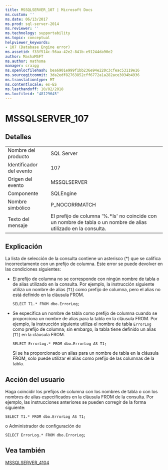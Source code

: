 ```yaml
---
title: MSSQLSERVER_107 | Microsoft Docs
ms.custom: ''
ms.date: 06/13/2017
ms.prod: sql-server-2014
ms.reviewer: ''
ms.technology: supportability
ms.topic: conceptual
helpviewer_keywords:
- 107 (Database Engine error)
ms.assetid: f33f514c-56aa-42e2-841b-e91244da90e2
author: MashaMSFT
ms.author: mathoma
manager: craigg
ms.openlocfilehash: bea6901e999f1bb236e94e220c3cfeac53119e16
ms.sourcegitcommit: 3da2edf82763852cff6772a1a282ace3034b4936
ms.translationtype: MT
ms.contentlocale: es-ES
ms.lasthandoff: 10/02/2018
ms.locfileid: "48129645"
---
```

# <a name="mssqlserver107"></a>MSSQLSERVER_107
    
## <a name="details"></a>Detalles  
  
|||  
|-|-|  
|Nombre del producto|SQL Server|  
|Identificador del evento|107|  
|Origen del evento|MSSQLSERVER|  
|Componente|SQLEngine|  
|Nombre simbólico|P_NOCORRMATCH|  
|Texto del mensaje|El prefijo de columna '%.*ls' no coincide con un nombre de tabla o un nombre de alias utilizado en la consulta.|  
  
## <a name="explanation"></a>Explicación  
 La lista de selección de la consulta contiene un asterisco (*) que se califica incorrectamente con un prefijo de columna. Este error se puede devolver en las condiciones siguientes:  
  
-   El prefijo de columna no se corresponde con ningún nombre de tabla o de alias utilizado en la consulta. Por ejemplo, la instrucción siguiente utiliza un nombre de alias (`T1`) como prefijo de columna, pero el alias no está definido en la cláusula FROM.  
  
    ```  
    SELECT T1.* FROM dbo.ErrorLog;  
    ```  
  
-   Se especifica un nombre de tabla como prefijo de columna cuando se proporciona un nombre de alias para la tabla en la cláusula FROM. Por ejemplo, la instrucción siguiente utiliza el nombre de tabla `ErrorLog` como prefijo de columna; sin embargo, la tabla tiene definido un alias (`T1`) en la cláusula FROM.  
  
    ```  
    SELECT ErrorLog.* FROM dbo.ErrorLog AS T1;  
    ```  
  
     Si se ha proporcionado un alias para un nombre de tabla en la cláusula FROM, solo puede utilizar el alias como prefijo de las columnas de la tabla.  
  
## <a name="user-action"></a>Acción del usuario  
 Haga coincidir los prefijos de columna con los nombres de tabla o con los nombres de alias especificados en la cláusula FROM de la consulta. Por ejemplo, las instrucciones anteriores se pueden corregir de la forma siguiente:  
  
```  
SELECT T1.* FROM dbo.ErrorLog AS T1;  
```  
  
 o Administrador de configuración de  
  
```  
SELECT ErrorLog.* FROM dbo.ErrorLog;  
```  
  
## <a name="see-also"></a>Vea también  
 [MSSQLSERVER_4104](mssqlserver-4104-database-engine-error.md)  
  
  

